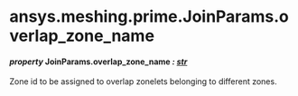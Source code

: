 # ansys.meshing.prime.JoinParams.overlap_zone_name



#### *property* JoinParams.overlap_zone_name *: [str](https://docs.python.org/3.11/library/stdtypes.html#str)*

Zone id to be assigned to overlap zonelets belonging to different zones.

<!-- !! processed by numpydoc !! -->
